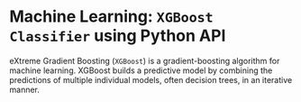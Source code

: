 # Machine Learning: `XGBoost Classifier` using Python API

eXtreme Gradient Boosting (`XGBoost`) is a gradient-boosting algorithm for machine learning. XGBoost builds a predictive model by combining the predictions of multiple individual models, often decision trees, in an iterative manner.
